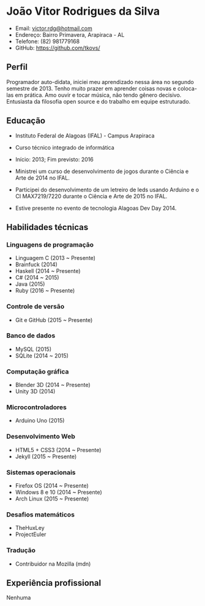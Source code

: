 # João Vitor Rodrigues da Silva

- Email: victor.rdg@hotmail.com
- Endereço: Bairro Primavera, Arapiraca - AL
- Telefone: (82) 981779168
- GitHub: https://github.com/tkovs/

## Perfil
Programador auto-didata, iniciei meu aprendizado nessa área no segundo semestre de 2013. Tenho muito prazer em aprender coisas novas e coloca-las em prática. Amo ouvir e tocar música, não tendo gênero decisivo. Entusiasta da filosofia open source e do trabalho em equipe estruturado.

## Educação

- Instituto Federal de Alagoas (IFAL) - Campus Arapiraca
 - Curso técnico integrado de informática
 - Início: 2013; Fim previsto: 2016

- Ministrei um curso de desenvolvimento de jogos durante o Ciência e Arte de 2014 no IFAL.

- Participei do desenvolvimento de um letreiro de leds usando Arduino e o CI MAX7219/7220 durante o Ciência e Arte de 2015 no IFAL.

- Estive presente no evento de tecnologia Alagoas Dev Day 2014.

## Habilidades técnicas

### Linguagens de programação

- Linguagem C (2013 ~ Presente)
- Brainfuck (2014)
- Haskell (2014 ~ Presente)
- C# (2014 ~ 2015)
- Java (2015)
- Ruby (2016 ~ Presente)

### Controle de versão

- Git e GitHub (2015 ~ Presente)

### Banco de dados

- MySQL (2015)
- SQLite (2014 ~ 2015)

### Computação gráfica

- Blender 3D (2014 ~ Presente)
- Unity 3D (2014)

### Microcontroladores

- Arduino Uno (2015)

### Desenvolvimento Web

- HTML5 + CSS3 (2014 ~ Presente)
- Jekyll (2015 ~ Presente)

### Sistemas operacionais

- Firefox OS (2014 ~ Presente)
- Windows 8 e 10 (2014 ~ Presente)
- Arch Linux (2015 ~ Presente)

### Desafios matemáticos

- TheHuxLey
- ProjectEuler

### Tradução

- Contribuidor na Mozilla (mdn)

## Experiência profissional

Nenhuma
